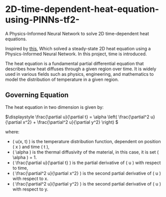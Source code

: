 # 2D-time-dependent-heat-equation-using-PINNs-tf2-
A Physics-Informed Neural Network to solve 2D time-dependent heat equations.


Inspired by [this](https://github.com/314arhaam/heat-pinn), Which solved a steady-state 2D heat equation using a Physics-Informed Neural Network. In this project, time is introduced. 

The heat equation is a fundamental partial differential equation that describes how heat diffuses through a given region over time. It is widely used in various fields such as physics, engineering, and mathematics to model the distribution of temperature in a given region.

## Governing Equation

The heat equation in two dimension is given by:

$\displaystyle \frac{\partial u}{\partial t} = \alpha \left( \frac{\partial^2 u}{\partial x^2} + \frac{\partial^2 u}{\partial y^2} \right) $

where:
- \( u(x, t) \) is the temperature distribution function, dependent on position \( x \) and time \( t \),
- \( \alpha \) is the thermal diffusivity of the material, in this case, it is set \( \alpha \) = 1.
- \( \frac{\partial u}{\partial t} \) is the partial derivative of \( u \) with respect to time,
- \( \frac{\partial^2 u}{\partial x^2} \) is the second partial derivative of \( u \) with respect to x.
- \( \frac{\partial^2 u}{\partial y^2} \) is the second partial derivative of \( u \) with respect to y.

